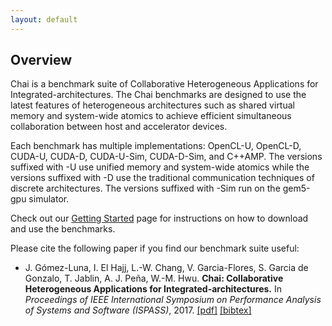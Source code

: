 ```yaml
---
layout: default
---
```


  <h2>Overview</h2>

  Chai is a benchmark suite of Collaborative Heterogeneous Applications for Integrated-architectures.
  The Chai benchmarks are designed to use the latest features of heterogeneous architectures such as shared virtual memory and system-wide atomics to achieve efficient simultaneous collaboration between host and accelerator devices.

  Each benchmark has multiple implementations: OpenCL-U, OpenCL-D, CUDA-U, CUDA-D, CUDA-U-Sim, CUDA-D-Sim, and C++AMP.
  The versions suffixed with -U use unified memory and system-wide atomics while the versions suffixed with -D use the traditional communication techniques of discrete architectures.
  The versions suffixed with -Sim run on the gem5-gpu simulator.

  Check out our [Getting Started](gettingstarted) page for instructions on how to download and use the benchmarks.

Please cite the following paper if you find our benchmark suite useful:

* J. Gómez-Luna, I. El Hajj, L.-W. Chang, V. Garcia-Flores, S. Garcia de Gonzalo, T. Jablin, A. J. Peña, W.-M. Hwu.
  **Chai: Collaborative Heterogeneous Applications for Integrated-architectures.**
  In *Proceedings of IEEE International Symposium on Performance Analysis of Systems and Software (ISPASS)*, 2017.
  [\[pdf\]](/assets/ispass17.pdf)
  [\[bibtex\]](/assets/ispass17.bib)

